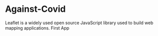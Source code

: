 # Against-Covid
 
 Leaflet is a widely used open source JavaScript library used to build web mapping applications. First App
